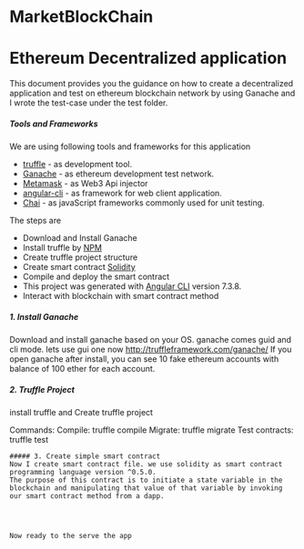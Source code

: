 # MarketBlockChain

# Ethereum Decentralized application
This document provides you the guidance on how to create a decentralized application and test on ethereum blockchain network by using Ganache and I wrote the test-case under the test folder.



##### Tools and Frameworks
We are using following tools and frameworks for this application
* [truffle](https://www.trufflesuite.com/) - as development tool.
* [Ganache](https://www.trufflesuite.com/ganache) - as ethereum development test network.
* [Metamask](https://chrome.google.com/webstore/detail/metamask/nkbihfbeogaeaoehlefnkodbefgpgknn) - as Web3 Api injector
* [angular-cli](https://cli.angular.io/) - as framework for web client application.
* [Chai](https://www.npmjs.com/package/chai) - as javaScript frameworks commonly used for unit testing.


The steps are
- Download and Install Ganache
- Install truffle by [NPM](https://www.npmjs.com/package/truffle)
- Create truffle project structure
- Create smart contract [Solidity](https://solidity.readthedocs.io/en/v0.5.12/)
- Compile and deploy the smart contract
- This project was generated with [Angular CLI](https://github.com/angular/angular-cli) version 7.3.8.
- Interact with blockchain with smart contract method

##### 1. Install Ganache
Download and install ganache based on your OS. ganache comes guid and cli mode. lets use gui one now
http://truffleframework.com/ganache/
If you open ganache after install, you can see 10 fake ethereum accounts with balance of 100 ether  for each  account.

##### 2. Truffle Project
install truffle and Create truffle project

Commands:
  Compile:        truffle compile
  Migrate:        truffle migrate
  Test contracts: truffle test
```
##### 3. Create simple smart contract
Now I create smart contract file. we use solidity as smart contract programming language version ^0.5.0.
The purpose of this contract is to initiate a state variable in the blockchain and manipulating that value of that variable by invoking our smart contract method from a dapp.




Now ready to the serve the app

